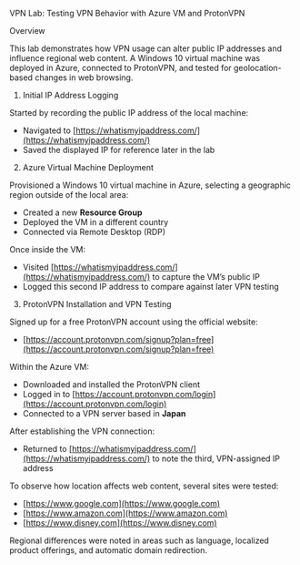 VPN Lab: Testing VPN Behavior with Azure VM and ProtonVPN

Overview

This lab demonstrates how VPN usage can alter public IP addresses and influence regional web content. A Windows 10 virtual machine was deployed in Azure, connected to ProtonVPN, and tested for geolocation-based changes in web browsing.

1. Initial IP Address Logging

Started by recording the public IP address of the local machine:

- Navigated to [https://whatismyipaddress.com/](https://whatismyipaddress.com/)
- Saved the displayed IP for reference later in the lab

2. Azure Virtual Machine Deployment

Provisioned a Windows 10 virtual machine in Azure, selecting a geographic region outside of the local area:

- Created a new **Resource Group**
- Deployed the VM in a different country
- Connected via Remote Desktop (RDP)

Once inside the VM:

- Visited [https://whatismyipaddress.com/](https://whatismyipaddress.com/) to capture the VM’s public IP
- Logged this second IP address to compare against later VPN testing

3. ProtonVPN Installation and VPN Testing

Signed up for a free ProtonVPN account using the official website:

- [https://account.protonvpn.com/signup?plan=free](https://account.protonvpn.com/signup?plan=free)

Within the Azure VM:

- Downloaded and installed the ProtonVPN client
- Logged in to [https://account.protonvpn.com/login](https://account.protonvpn.com/login)
- Connected to a VPN server based in **Japan**

After establishing the VPN connection:

- Returned to [https://whatismyipaddress.com/](https://whatismyipaddress.com/) to note the third, VPN-assigned IP address

To observe how location affects web content, several sites were tested:

- [https://www.google.com](https://www.google.com)
- [https://www.amazon.com](https://www.amazon.com)
- [https://www.disney.com](https://www.disney.com)

Regional differences were noted in areas such as language, localized product offerings, and automatic domain redirection.
